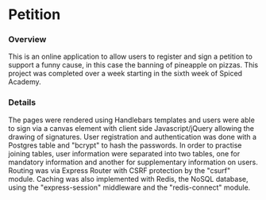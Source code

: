 # Petition

### Overview

This is an online application to allow users to register and sign a petition to support a funny cause, in this case the banning of pineapple on pizzas. This project was completed over a week starting in the sixth week of Spiced Academy.

### Details

The pages were rendered using Handlebars templates and users were able to sign via a canvas element with client side Javascript/jQuery allowing the drawing of signatures. User registration and authentication was done with a Postgres table and "bcrypt" to hash the passwords. In order to practise joining tables, user information were separated into two tables, one for mandatory information and another for supplementary information on users. Routing was via Express Router with CSRF protection by the "csurf" module. Caching was also implemented with Redis, the NoSQL database, using the "express-session" middleware and the "redis-connect" module.
